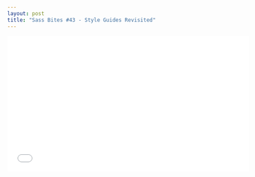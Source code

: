 ```yaml
---
layout: post
title: "Sass Bites #43 - Style Guides Revisited"
---
```


<iframe width='560' height='315' src='//www.youtube.com/embed/lqAG6zF_AUQ' frameborder='0' allowfullscreen></iframe>